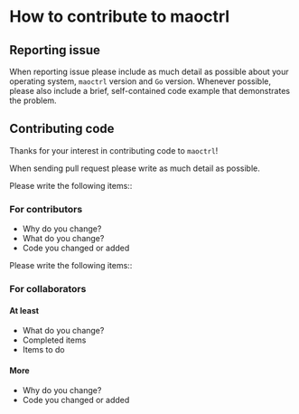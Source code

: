 # How to contribute to maoctrl
## Reporting issue
When reporting issue please include as much detail as possible about your operating system, `maoctrl` version and `Go` version. Whenever possible, please also include a brief, self-contained code example that demonstrates the problem.


## Contributing code
Thanks for your interest in contributing code to `maoctrl`!

When sending pull request please write as much detail as possible.

Please write the following items::
### For contributors
+ Why do you change?
+ What do you change?
+ Code you changed or added


Please write the following items::
### For collaborators
#### At least
+ What do you change?
+ Completed items
+ Items to do

#### More
+ Why do you change?
+ Code you changed or added
